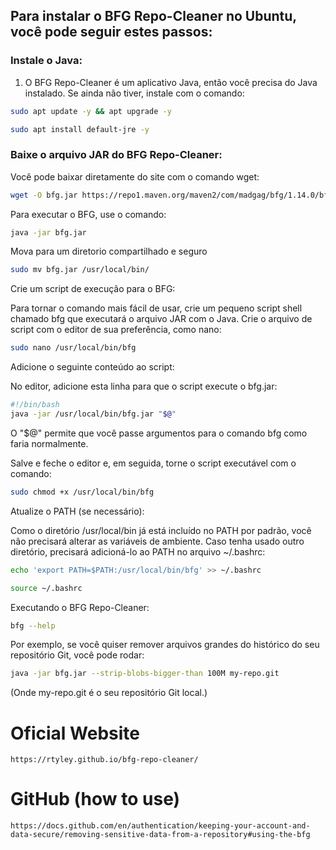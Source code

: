 ## Para instalar o BFG Repo-Cleaner no Ubuntu, você pode seguir estes passos:

### Instale o Java:

1. O BFG Repo-Cleaner é um aplicativo Java, então você precisa do Java instalado. Se ainda não tiver, instale com o comando:

````bash
sudo apt update -y && apt upgrade -y
````
````bash
sudo apt install default-jre -y
````

### Baixe o arquivo JAR do BFG Repo-Cleaner:

Você pode baixar diretamente do site com o comando wget:

````bash
wget -O bfg.jar https://repo1.maven.org/maven2/com/madgag/bfg/1.14.0/bfg-1.14.0.jar
````

Para executar o BFG, use o comando:

````bash
java -jar bfg.jar
````

Mova para um diretorio compartilhado e seguro
````bash
sudo mv bfg.jar /usr/local/bin/
````

Crie um script de execução para o BFG:

Para tornar o comando mais fácil de usar, crie um pequeno script shell chamado bfg que executará o arquivo JAR com o Java. Crie o arquivo de script com o editor de sua preferência, como nano:

````bash
sudo nano /usr/local/bin/bfg
````

Adicione o seguinte conteúdo ao script:

No editor, adicione esta linha para que o script execute o bfg.jar:

````bash
#!/bin/bash
java -jar /usr/local/bin/bfg.jar "$@"
````
O "$@" permite que você passe argumentos para o comando bfg como faria normalmente.

Salve e feche o editor e, em seguida, torne o script executável com o comando:

````bash
sudo chmod +x /usr/local/bin/bfg
````

Atualize o PATH (se necessário):

Como o diretório /usr/local/bin já está incluído no PATH por padrão, você não precisará alterar as variáveis de ambiente. Caso tenha usado outro diretório, precisará adicioná-lo ao PATH no arquivo ~/.bashrc:

````bash
echo 'export PATH=$PATH:/usr/local/bin/bfg' >> ~/.bashrc
````
````bash
source ~/.bashrc
````

Executando o BFG Repo-Cleaner:
````bash
bfg --help
````
Por exemplo, se você quiser remover arquivos grandes do histórico do seu repositório Git, você pode rodar:

````bash
java -jar bfg.jar --strip-blobs-bigger-than 100M my-repo.git
````
(Onde my-repo.git é o seu repositório Git local.)


# Oficial Website
````
https://rtyley.github.io/bfg-repo-cleaner/
````
# GitHub (how to use)
````
https://docs.github.com/en/authentication/keeping-your-account-and-data-secure/removing-sensitive-data-from-a-repository#using-the-bfg
````
